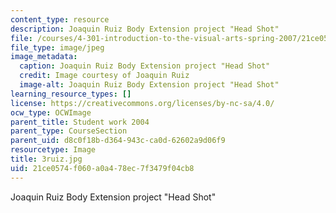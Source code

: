 ```yaml
---
content_type: resource
description: Joaquin Ruiz Body Extension project "Head Shot"
file: /courses/4-301-introduction-to-the-visual-arts-spring-2007/21ce0574f060a0a478ec7f3479f04cb8_3ruiz.jpg
file_type: image/jpeg
image_metadata:
  caption: Joaquin Ruiz Body Extension project "Head Shot"
  credit: Image courtesy of Joaquin Ruiz
  image-alt: Joaquin Ruiz Body Extension project "Head Shot"
learning_resource_types: []
license: https://creativecommons.org/licenses/by-nc-sa/4.0/
ocw_type: OCWImage
parent_title: Student work 2004
parent_type: CourseSection
parent_uid: d8c0f18b-d364-943c-ca0d-62602a9d06f9
resourcetype: Image
title: 3ruiz.jpg
uid: 21ce0574-f060-a0a4-78ec-7f3479f04cb8
---
```

Joaquin Ruiz Body Extension project "Head Shot"